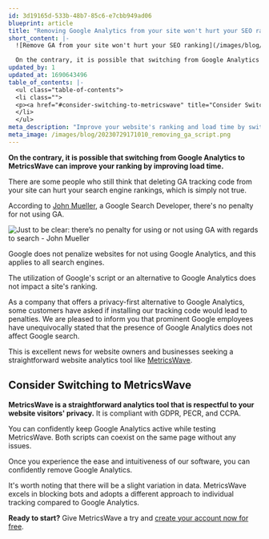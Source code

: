 ```yaml
---
id: 3d19165d-533b-48b7-85c6-e7cbb949ad06
blueprint: article
title: "Removing Google Analytics from your site won't hurt your SEO ranking"
short_content: |-
  ![Remove GA from your site won't hurt your SEO ranking](/images/blog/20230729171010_removing_ga_script.png)

  On the contrary, it is possible that switching from Google Analytics to MetricsWave can improve your ranking by improving load time.
updated_by: 1
updated_at: 1690643496
table_of_contents: |-
  <ul class="table-of-contents">
  <li class="">
  <p><a href="#consider-switching-to-metricswave" title="Consider Switching to MetricsWave">Consider Switching to MetricsWave</a></p>
  </li>
  </ul>
meta_description: "Improve your website's ranking and load time by switching from Google Analytics to MetricsWave. Discover a privacy-first alternative."
meta_image: /images/blog/20230729171010_removing_ga_script.png
---
```

**On the contrary, it is possible that switching from Google Analytics to MetricsWave can improve your ranking by improving load time.**

There are some people who still think that deleting GA tracking code from your site can hurt your search engine rankings, which is simply not true.

According to [John Mueller](https://twitter.com/JohnMu/status/1012320567381422081), a Google Search Developer, there's no penalty for not using GA.

![Just to be clear: there’s no penalty for using or not using GA with regards to search - John Mueller](/images/blog/removing-ga-wont-hust-your-seo-ranking.png)

Google does not penalize websites for not using Google Analytics, and this applies to all search engines. 

The utilization of Google's script or an alternative to Google Analytics does not impact a site's ranking. 

As a company that offers a privacy-first alternative to Google Analytics, some customers have asked if installing our tracking code would lead to penalties. We are pleased to inform you that prominent Google employees have unequivocally stated that the presence of Google Analytics does not affect Google search. 

This is excellent news for website owners and businesses seeking a straightforward website analytics tool like [MetricsWave](https://metricswave.com).

## Consider Switching to MetricsWave
**MetricsWave is a straightforward analytics tool that is respectful to your website visitors' privacy.** It is compliant with GDPR, PECR, and CCPA. 

You can confidently keep Google Analytics active while testing MetricsWave. Both scripts can coexist on the same page without any issues. 

Once you experience the ease and intuitiveness of our software, you can confidently remove Google Analytics.

It's worth noting that there will be a slight variation in data. MetricsWave excels in blocking bots and adopts a different approach to individual tracking compared to Google Analytics.

**Ready to start?** Give MetricsWave a try and [create your account now for free](https://app.metricswave.com/?utm_source=ga_seo_article).